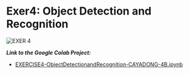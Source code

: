 # **Exer4: Object Detection and Recognition**

![EXER 4](https://github.com/user-attachments/assets/f74e64c0-bd95-4c2a-8bb3-6c3fc274c856)

***Link to the Google Colab Project:***

* [EXERCISE4-ObjectDetectionandRecognition-CAYADONG-4B.ipynb](https://colab.research.google.com/drive/1HyKUzn9YMmB2Pkw2rFvt_wj8CGC8E2w_?usp=sharing)
